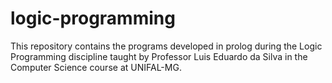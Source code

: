 # logic-programming
This repository contains the programs developed in prolog during the Logic Programming discipline taught by Professor Luis Eduardo da Silva in the Computer Science course at UNIFAL-MG.

